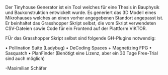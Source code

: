 Der Tinyhouse Generator ist ein Tool welches für eine Thesis in Bauphysik und Baukonstruktion entwickelt wurde.
Es generiert das 3D Modell eines Mikrohauses welches an einen vorher angegebenen Standort angepasst ist.
Er beinhaltet das Grasshopper Skript selbst, die vom Skript verwendeten CSV-Dateien sowie Code für ein Frontend auf der Plattform VIKTOR.

FÜr das Grasshopper Skript selbst sind folgende GH-Plugins notwendig:

•	Pollination Suite (Ladybug)
•	DeCoding Spaces + Magnetizing FPG
•	Sasquatch
•	PlanFinder (Benötigt eine Lizenz, aber ein 30 Tage Free-Trial sind auch möglich)

-Maximilian Schäfer